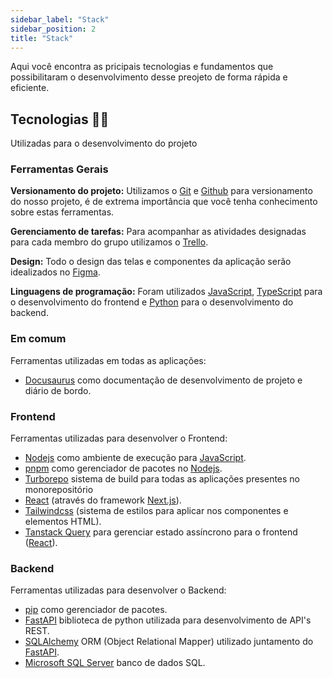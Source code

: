 ```yaml
---
sidebar_label: "Stack"
sidebar_position: 2
title: "Stack"
---
```


Aqui você encontra as pricipais tecnologias e fundamentos que possibilitaram o desenvolvimento desse preojeto de forma rápida e eficiente.

## Tecnologias 👨‍💻

Utilizadas para o desenvolvimento do projeto

### Ferramentas Gerais

**Versionamento do projeto:** Utilizamos o [Git](https://git-scm.com/) e [Github](https://github.com/) para versionamento do nosso projeto, é de extrema importância que você tenha conhecimento sobre estas ferramentas.

**Gerenciamento de tarefas:** Para acompanhar as atividades designadas para cada membro do grupo utilizamos o [Trello](https://trello.com/pt-BR).

**Design:** Todo o design das telas e componentes da aplicação serão idealizados no [Figma](https://www.figma.com/).

**Linguagens de programação:** Foram utilizados [JavaScript](https://www.alura.com.br/artigos/javascript), [TypeScript](https://www.typescriptlang.org/) para o desenvolvimento do frontend e [Python](https://www.python.org/) para o desenvolvimento do backend.

### Em comum

Ferramentas utilizadas em todas as aplicações:

- [Docusaurus](https://docusaurus.io/) como documentação de desenvolvimento de projeto e diário de bordo.

### Frontend

Ferramentas utilizadas para desenvolver o Frontend:

- [Nodejs](https://nodejs.org/en/) como ambiente de execução para [JavaScript](https://www.alura.com.br/artigos/javascript).
- [pnpm](https://pnpm.io/pt/) como gerenciador de pacotes no [Nodejs](https://nodejs.org/en).
- [Turborepo](https://turbo.build/) sistema de build para todas as aplicações presentes no monorepositório
- [React](https://react.dev/) (através do framework [Next.js](https://nextjs.org/)).
- [Tailwindcss](https://tailwindcss.com/) (sistema de estilos para aplicar nos componentes e elementos HTML).
- [Tanstack Query](https://tanstack.com/query/latest) para gerenciar estado assíncrono para o frontend ([React](https://react.dev/)).

### Backend

Ferramentas utilizadas para desenvolver o Backend:

- [pip](https://pip.pypa.io/en/stable/) como gerenciador de pacotes.
- [FastAPI](https://fastapi.tiangolo.com/) biblioteca de python utilizada para desenvolvimento de API's REST.
- [SQLAlchemy](https://www.sqlalchemy.org/) ORM (Object Relational Mapper) utilizado juntamento do [FastAPI](https://fastapi.tiangolo.com/).
- [Microsoft SQL Server](https://learn.microsoft.com/pt-br/shows/azure-developers/what-is-sql-server-sql-tips-for-developers-0101) banco de dados SQL.
